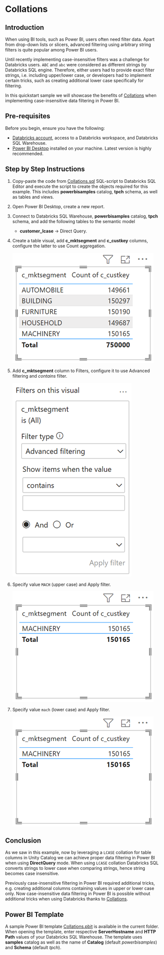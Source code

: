 # Collations
## Introduction
When using BI tools, such as Power BI, users often need filter data. Apart from drop-down lists or slicers, advanced filtering using arbitrary string filters is quite popular among Power BI users.

Until recently implementing case-insensitive filters was a challenge for Databricks users. ```ABC``` and ```abc``` were considered as different strings by Databricks SQL engine. Therefore, either users had to provide exact filter strings, i.e. including upper/lower case, or developers had to implement certain tricks, such as creating additional lower case specifically for filtering.

In this quickstart sample we will showcase the benefits of [Collations](https://docs.databricks.com/aws/en/sql/language-manual/sql-ref-collation) when implementing case-insensitive data filtering in Power BI.


## Pre-requisites

Before you begin, ensure you have the following:

- [Databricks account](https://databricks.com/), access to a Databricks workspace, and Databricks SQL Warehouse. 
- [Power BI Desktop](https://powerbi.microsoft.com/desktop/) installed on your machine. Latest version is highly recommended.

  
## Step by Step Instructions
1. Copy-paste the code from [Collations.sql](./Collations.sql) SQL-script to Databricks SQL Editor and execute the script to create the objects required for this example. This includes **powerbisamples** catalog, **tpch** schema, as well as tables and views.
   
2. Open Power BI Desktop, create a new report.
   
3. Connect to Databricks SQL Warehouse, **powerbisamples** catalog, **tpch** schema, and add the following tables to the semantic model
    - **customer_lcase** → Direct Query.
      
4. Create a table visual, add **c_mktsegment** and **c_custkey** columns, configure the latter to use Count aggregation.
    
    ![Table visual](./images/Table.PNG)

7. Add **c_mktsegment** column to Filters, configure it to use Advanced filtering and *contains* filter. 
   
    ![Filter](./images/Filter.PNG)

8. Specify value ```MACH``` (upper case) and Apply filter.

    ![Filtered Table](./images/FilteredTable.PNG)

8. Specify value ```mach``` (lower case) and Apply filter.

    ![Filtered Table](./images/FilteredTable.PNG)

## Conclusion
As we saw in this example, now by leveraging a ```LCASE``` collation for table columns in Unity Catalog we can achieve proper data filtering in Power BI when using **DirectQuery** mode. When using ```LCASE``` collation Databricks SQL converts strings to lower case when comparing strings, hence string becomes case insensitive.

Previously case-insensitive filtering in Power BI required additional tricks, e.g. creating additional columns containing values in upper or lower case only. Now case-insensitive data filtering in Power BI is possible without additional tricks when using Databricks thanks to [Collations](https://docs.databricks.com/aws/en/sql/language-manual/sql-ref-collation).


## Power BI Template 

A sample Power BI template [Collations.pbit](./Collations.pbit) is available in the current folder. When opening the template, enter respective **ServerHostname** and **HTTP Path** values of your Databricks SQL Warehouse. The template uses **samples** catalog as well as the name of **Catalog** (default *powerbisamples*) and **Schema** (default *tpch*).
